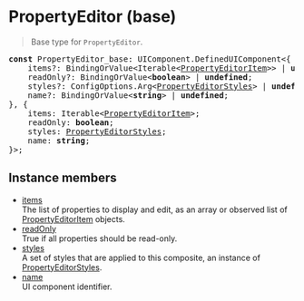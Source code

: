 # PropertyEditor (base)

> Base type for `PropertyEditor`.

<pre class="docgen_signature"><b>const</b> PropertyEditor_base: UIComponent.DefinedUIComponent&lt;{<br>    items?: BindingOrValue&lt;Iterable&lt;<a href="PropertyEditorItem.md">PropertyEditorItem</a>&gt;&gt; | <b>undefined</b>;<br>    readOnly?: BindingOrValue&lt;<b>boolean</b>&gt; | <b>undefined</b>;<br>    styles?: ConfigOptions.Arg&lt;<a href="PropertyEditorStyles.md">PropertyEditorStyles</a>&gt; | <b>undefined</b>;<br>    name?: BindingOrValue&lt;<b>string</b>&gt; | <b>undefined</b>;<br>}, {<br>    items: Iterable&lt;<a href="PropertyEditorItem.md">PropertyEditorItem</a>&gt;;<br>    readOnly: <b>boolean</b>;<br>    styles: <a href="PropertyEditorStyles.md">PropertyEditorStyles</a>;<br>    name: <b>string</b>;<br>}&gt;;</pre>

## Instance members

- [<!--{ref:property}-->items](PropertyEditor_base_items.md) \
    The list of properties to display and edit, as an array or observed list of [PropertyEditorItem](PropertyEditorItem.md) objects.
- [<!--{ref:property}-->readOnly](PropertyEditor_base_readOnly.md) \
    True if all properties should be read-only.
- [<!--{ref:property}-->styles](PropertyEditor_base_styles.md) \
    A set of styles that are applied to this composite, an instance of [PropertyEditorStyles](PropertyEditorStyles.md).
- [<!--{ref:property}-->name](PropertyEditor_base_name.md) \
    UI component identifier.